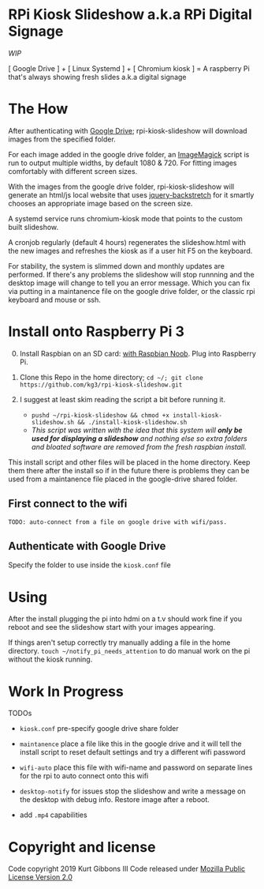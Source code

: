 # RPi Kiosk Slideshow a.k.a RPi Digital Signage

*WIP*

[ Google Drive ] + [ Linux Systemd ] + [ Chromium kiosk ] = A raspberry Pi that's always showing fresh slides a.k.a digital signage

# The How

After authenticating with [Google Drive](https://github.com/odeke-em/drive); rpi-kiosk-slideshow will download images from the specified folder.

For each image added in the google drive folder, an [ImageMagick](https://www.imagemagick.org/Usage/) script is run to output multiple widths, by default 1080 & 720. For fitting images comfortably with different screen sizes.

With the images from the google drive folder, rpi-kiosk-slideshow will generate an html/js local website that uses [jquery-backstretch](https://github.com/jquery-backstretch/jquery-backstretch) for it smartly chooses an appropriate image based on the screen size.

A systemd service runs chromium-kiosk mode that points to the custom built slideshow.

A cronjob regularly (default 4 hours) regenerates the slideshow.html with the new images and refreshes the kiosk as if a user hit F5 on the keyboard.

For stability, the system is slimmed down and monthly updates are performed. If there's any problems the slideshow will stop runnning and the desktop image will change to tell you an error message. Which you can fix via putting in a maintanence file on the google drive folder, or the classic rpi keyboard and mouse or ssh.

# Install onto Raspberry Pi 3

0. Install Raspbian on an SD card: [with Raspbian Noob](https://projects.raspberrypi.org/en/projects/noobs-install). Plug into Raspberry Pi.

1. Clone this Repo in the home directory; `cd ~/; git clone https://github.com/kg3/rpi-kiosk-slideshow.git`

2. I suggest at least skim reading the script a bit before running it.

    - `pushd ~/rpi-kiosk-slideshow && chmod +x install-kiosk-slideshow.sh && ./install-kiosk-slideshow.sh`
    - *This script was written with the idea that this system will **only be used for displaying a slideshow** and nothing else so extra folders and bloated software are removed from the fresh raspbian install.*



This install script and other files will be placed in the home directory. Keep them there after the install so if in the future there is problems they can be used from a maintanence file placed in the google-drive shared folder.




## First connect to the wifi

    TODO: auto-connect from a file on google drive with wifi/pass.

## Authenticate with Google Drive

Specify the folder to use inside the `kiosk.conf` file

# Using

After the install plugging the pi into hdmi on a t.v should work fine if you reboot and see the slideshow start with your images appearing.

If things aren't setup correctly try manually adding a file in the home directory. `touch ~/notify_pi_needs_attention` to do manual work on the pi without the kiosk running.


# Work In Progress

TODOs

- `kiosk.conf` pre-specify google drive share folder

- `maintanence` place a file like this in the google drive and it will tell the install script to reset default settings and try a different wifi password

- `wifi-auto` place this file with wifi-name and password on separate lines for the rpi to auto connect onto this wifi

- `desktop-notify` for issues stop the slideshow and write a message on the desktop with debug info. Restore image after a reboot.
- add `.mp4` capabilities



# Copyright and license

Code copyright 2019 Kurt Gibbons III Code released under [Mozilla Public License Version 2.0](https://mozilla.org/MPL/2.0/)